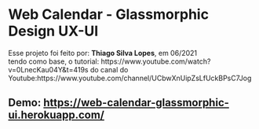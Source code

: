 # Web Calendar - Glassmorphic Design UX-UI
<p>Esse projeto foi feito por: <strong>Thiago Silva Lopes</strong>, em 06/2021</br>
tendo como base, o tutorial: https://www.youtube.com/watch?v=0LnecKau04Y&t=419s do canal do Youtube:https://www.youtube.com/channel/UCbwXnUipZsLfUckBPsC7Jog</p> 

## Demo: https://web-calendar-glassmorphic-ui.herokuapp.com/

